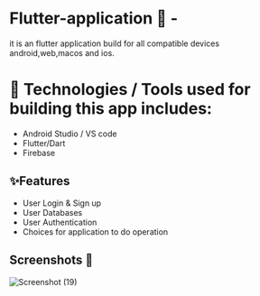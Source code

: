 # Flutter-application  📱 -
it is an flutter application build for all compatible devices android,web,macos and ios.
# 📱 Technologies / Tools used for building this app includes: 
- Android Studio / VS code 
- Flutter/Dart
- Firebase
## ✨Features

- User Login & Sign up
- User Databases
- User Authentication
- Choices for application to do operation
 ## Screenshots 📱
 ![Screenshot (19)](https://github.com/Gauravshukl/Flutter-Firebase-Series-main/assets/48097137/4d598d5d-d0c7-4606-a06a-ad7397b75556)
